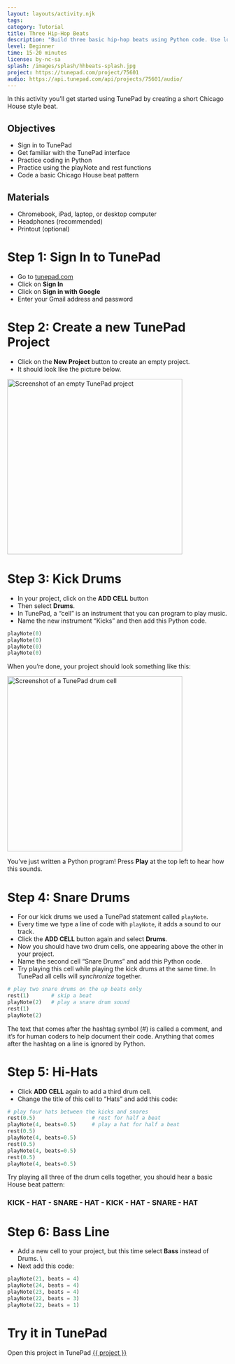 ```yaml
---
layout: layouts/activity.njk
tags:
category: Tutorial
title: Three Hip-Hop Beats
description: "Build three basic hip-hop beats using Python code. Use loops to repeat sounds multiple times."
level: Beginner
time: 15-20 minutes
license: by-nc-sa
splash: /images/splash/hhbeats-splash.jpg
project: https://tunepad.com/project/75601
audio: https://api.tunepad.com/api/projects/75601/audio/
---
```

In this activity you’ll get started using TunePad by creating a short Chicago House style beat.

## Objectives
* Sign in to TunePad
* Get familiar with the TunePad interface
* Practice coding in Python
* Practice using the playNote and rest functions
* Code a basic Chicago House beat pattern

## Materials
* Chromebook, iPad, laptop, or desktop computer
* Headphones (recommended)
* Printout (optional)


# Step 1: Sign In to TunePad
* Go to [tunepad.com](https://tunepad.com)
* Click on **Sign In**
* Click on **Sign in with Google**
* Enter your Gmail address and password

# Step 2: Create a new TunePad Project
* Click on the **New Project** button to create an empty project. 
* It should look like the picture below.

<a href="/images/empty-project.png" target="_blank">
<img src="/images/empty-project.png" alt="Screenshot of an empty TunePad project" width="400px"></a>

# Step 3: Kick Drums
* In your project, click on the **ADD CELL** button 
* Then select **Drums**.
* In TunePad, a “cell” is an instrument that you can program to play music. 
* Name the new instrument “Kicks” and then add this Python code.

```python
playNote(0)
playNote(0)
playNote(0)
playNote(0)
```

When you’re done, your project should look something like this:

<a href="/images/drum-cell.png" target="_blank">
<img src="/images/drum-cell.png" alt="Screenshot of a TunePad drum cell" width="400px"></a>

You’ve just written a Python program! Press **Play** at the top left to hear how this sounds.


# Step 4: Snare Drums
* For our kick drums we used a TunePad statement called `playNote`. 
* Every time we type a line of code with `playNote`, it adds a sound to our track. 
* Click the **ADD CELL** button again and select **Drums**. 
* Now you should have two drum cells, one appearing above the other in your project. 
* Name the second cell “Snare Drums” and add this Python code. 
* Try playing this cell while playing the kick drums at the same time. In TunePad all cells will *synchronize* together.


```python
# play two snare drums on the up beats only
rest(1)       # skip a beat
playNote(2)   # play a snare drum sound
rest(1)
playNote(2)
```

The text that comes after the hashtag symbol (#) is called a comment, and it’s for human coders to help document their code. Anything that comes after the hashtag on a line is ignored by Python.

# Step 5: Hi-Hats
* Click **ADD CELL** again to add a third drum cell. 
* Change the title of this cell to “Hats” and add this code:

```python
# play four hats between the kicks and snares
rest(0.5)                  # rest for half a beat
playNote(4, beats=0.5)     # play a hat for half a beat
rest(0.5)
playNote(4, beats=0.5)
rest(0.5)
playNote(4, beats=0.5)
rest(0.5)
playNote(4, beats=0.5)
```

Try playing all three of the drum cells together, you should hear a basic House beat pattern:

### KICK - HAT - SNARE - HAT - KICK - HAT - SNARE - HAT

# Step 6: Bass Line
* Add a new cell to your project, but this time select **Bass** instead of Drums. \
* Next add this code:

```python
playNote(21, beats = 4)
playNote(24, beats = 4)
playNote(23, beats = 4)
playNote(22, beats = 3)
playNote(22, beats = 1)
```

# Try it in TunePad
Open this project in TunePad <a href="{{project}}" target="_blank">{{ project }}</a>